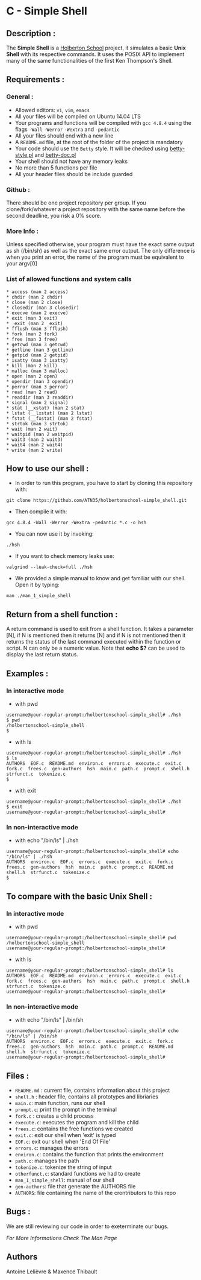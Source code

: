 # C - Simple Shell

## Description :

The **Simple Shell** is a [Holberton School](https://www.holbertonschool.com "Holberton School") project, it simulates a basic **Unix Shell** with its respective commands. It uses the POSIX API to implement many of the same functionalities of the first Ken Thompson's Shell.

## Requirements :

### General :

- Allowed editors: `vi`, `vim`, `emacs`
- All your files will be compiled on Ubuntu 14.04 LTS
- Your programs and functions will be compiled with `gcc 4.8.4` using the flags `-Wall` `-Werror` `-Wextra` and `-pedantic`
- All your files should end with a new line
- A `README.md` file, at the root of the folder of the project is mandatory
- Your code should use the `Betty` style. It will be checked using [betty-style.pl](https://github.com/holbertonschool/Betty/blob/master/betty-style.pl "betty-style.pl") and [betty-doc.pl](https://github.com/holbertonschool/Betty/blob/master/betty-doc.pl "betty-doc.pl")
- Your shell should not have any memory leaks
- No more than 5 functions per file
- All your header files should be include guarded

### Github :

There should be one project repository per group. If you clone/fork/whatever a project repository with the same name before the second deadline, you risk a 0% score.

### More Info :

Unless specified otherwise, your program must have the exact same output as sh (/bin/sh) as well as the exact same error output.
The only difference is when you print an error, the name of the program must be equivalent to your argv[0]

### List of allowed functions and system calls

```
* access (man 2 access)
* chdir (man 2 chdir)
* close (man 2 close)
* closedir (man 3 closedir)
* execve (man 2 execve)
* exit (man 3 exit)
* _exit (man 2 _exit)
* fflush (man 3 fflush)
* fork (man 2 fork)
* free (man 3 free)
* getcwd (man 3 getcwd)
* getline (man 3 getline)
* getpid (man 2 getpid)
* isatty (man 3 isatty)
* kill (man 2 kill)
* malloc (man 3 malloc)
* open (man 2 open)
* opendir (man 3 opendir)
* perror (man 3 perror)
* read (man 2 read)
* readdir (man 3 readdir)
* signal (man 2 signal)
* stat (__xstat) (man 2 stat)
* lstat (__lxstat) (man 2 lstat)
* fstat (__fxstat) (man 2 fstat)
* strtok (man 3 strtok)
* wait (man 2 wait)
* waitpid (man 2 waitpid)
* wait3 (man 2 wait3)
* wait4 (man 2 wait4)
* write (man 2 write)
```

## How to use our shell :

- In order to run this program, you have to start by cloning this repository with:
```
git clone https://github.com/ATN35/holbertonschool-simple_shell.git
```

- Then compile it with:
```
gcc 4.8.4 -Wall -Werror -Wextra -pedantic *.c -o hsh
```

- You can now use it by invoking:
```
./hsh
```

- If you want to check memory leaks use:
```
valgrind --leak-check=full ./hsh
```

- We provided a simple manual to know and get familiar with our shell. Open it by typing:
```
man ./man_1_simple_shell
```

## Return from a shell function :

A return command is used to exit from a shell function. It takes a parameter [N], if N is mentioned then it returns [N] and if N is not mentioned then it returns the status of the last command executed within the function or script. N can only be a numeric value.
Note that **echo $?** can be used to display the last return status.

## Examples :

### In interactive mode
- with pwd
```
username@your-regular-prompt:/holbertonschool-simple_shell# ./hsh
$ pwd
/holbertonschool-simple_shell
$
```

- with ls
```
username@your-regular-prompt:/holbertonschool-simple_shell# ./hsh
$ ls
AUTHORS  EOF.c  README.md  environ.c  errors.c  execute.c  exit.c  fork.c  frees.c  gen-authors  hsh  main.c  path.c  prompt.c  shell.h  strfunct.c  tokenize.c
$
```

- with exit
```
username@your-regular-prompt:/holbertonschool-simple_shell# ./hsh
$ exit
username@your-regular-prompt:/holbertonschool-simple_shell#
```

### In non-interactive mode
- with echo "/bin/ls" | ./hsh
```
username@your-regular-prompt:/holbertonschool-simple_shell# echo "/bin/ls" | ./hsh
AUTHORS  environ.c  EOF.c  errors.c  execute.c  exit.c  fork.c  frees.c  gen-authors  hsh  main.c  path.c  prompt.c  README.md  shell.h  strfunct.c  tokenize.c
$
```

## To compare with the basic Unix Shell :

### In interactive mode
- with pwd
```
username@your-regular-prompt:/holbertonschool-simple_shell# pwd
/holbertonschool-simple_shell
username@your-regular-prompt:/holbertonschool-simple_shell#
```

- with ls
```
username@your-regular-prompt:/holbertonschool-simple_shell# ls
AUTHORS  EOF.c  README.md  environ.c  errors.c  execute.c  exit.c  fork.c  frees.c  gen-authors  hsh  main.c  path.c  prompt.c  shell.h  strfunct.c  tokenize.c
username@your-regular-prompt:/holbertonschool-simple_shell#
```

### In non-interactive mode
- with echo "/bin/ls" | /bin/sh
```
username@your-regular-prompt:/holbertonschool-simple_shell# echo "/bin/ls" | /bin/sh
AUTHORS  environ.c  EOF.c  errors.c  execute.c  exit.c  fork.c  frees.c  gen-authors  hsh  main.c  path.c  prompt.c  README.md  shell.h  strfunct.c  tokenize.c
username@your-regular-prompt:/holbertonschool-simple_shell#
```

## Files :

* `README.md` : current file, contains information about this project
* `shell.h` : header file, contains all prototypes and libriaries
* `main.c`: main function, runs our shell
* `prompt.c`: print the prompt in the terminal
* `fork.c` : creates a child process
* `execute.c`: executes the program and kill the child
* `frees.c`: contains the free functions we created
* `exit.c`: exit our shell when 'exit' is typed
* `EOF.c`: exit our shell when 'End Of File'
* `errors.c`: manages the errors
* `environ.c`: contains the function that prints the environment
* `path.c`: manages the path
* `tokenize.c`: tokenize the string of input
* `otherfunct.c`: standard functions we had to create
* `man_1_simple_shell`: manual of our shell
* `gen-authors`: file that generate the AUTHORS file
* `AUTHORS`: file containing the name of the crontributors to this repo


## Bugs :

We are still reviewing our code in order to exeterminate our bugs.

*For More Informations Check The Man Page*

## Authors

Antoine Lelièvre & Maxence Thibault